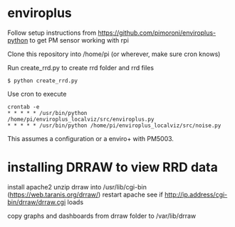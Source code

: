 # enviroplus

Follow setup instructions from https://github.com/pimoroni/enviroplus-python to get PM sensor working with rpi

Clone this repository into /home/pi (or wherever, make sure cron knows)

Run create_rrd.py to create rrd folder and rrd files

```
$ python create_rrd.py
```

Use cron to execute

```
crontab -e 
* * * * * /usr/bin/python /home/pi/enviroplus_localviz/src/enviroplus.py
* * * * * /usr/bin/python /home/pi/enviroplus_localviz/src/noise.py
```

This assumes a configuration or a enviro+ with PM5003. 


# installing DRRAW to view RRD data

install apache2
unzip drraw into /usr/lib/cgi-bin (https://web.taranis.org/drraw/)
restart apache
see if http://ip.address/cgi-bin/drraw/drraw.cgi loads

copy graphs and dashboards from drraw folder to /var/lib/drraw

